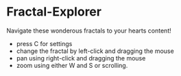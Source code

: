 # Fractal-Explorer
 Navigate these wonderous fractals to your hearts content!
- press C for settings
- change the fractal by left-click and dragging the mouse
- pan using right-click and dragging the mouse
- zoom using either W and S or scrolling.